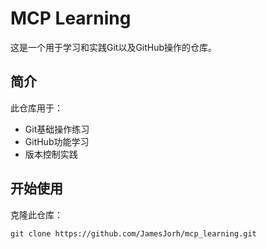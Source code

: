 # MCP Learning

这是一个用于学习和实践Git以及GitHub操作的仓库。

## 简介

此仓库用于：
- Git基础操作练习
- GitHub功能学习
- 版本控制实践

## 开始使用

克隆此仓库：
```
git clone https://github.com/JamesJorh/mcp_learning.git
```